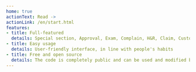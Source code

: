 ```yaml
---
home: true
actionText: Read ->
actionLink: /en/start.html
features:
- title: Full-featured
  details: Special section, Approval, Exam, Complain, H&R, Claim, Custom tag, Medal and more...
- title: Easy usage
  details: User-friendly interface, in line with people's habits
- title: Free and open source
  details: The code is completely public and can be used and modified by anyone without paying for it
---
```

